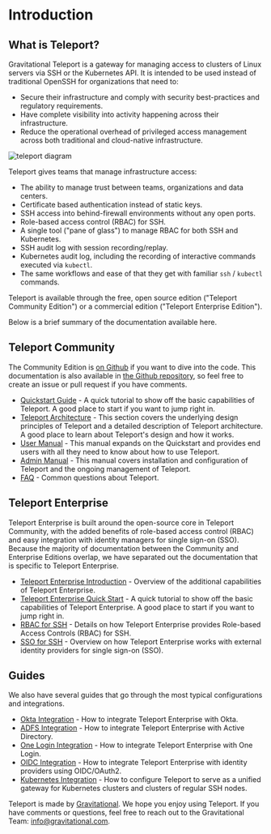# Introduction

## What is Teleport?

Gravitational Teleport is a gateway for managing access to clusters of Linux servers via SSH or the Kubernetes API. It is intended to be used instead of traditional OpenSSH for organizations that need to:

* Secure their infrastructure and comply with security best-practices and regulatory requirements.
* Have complete visibility into activity happening across their infrastructure.
* Reduce the operational overhead of privileged access management across both traditional and cloud-native infrastructure.

![teleport diagram](https://gravitational.com/images/diagram-teleport.png)

Teleport gives teams that manage infrastructure access:

* The ability to manage trust between teams, organizations and data centers.
* Certificate based authentication instead of static keys.
* SSH access into behind-firewall environments without any open ports.
* Role-based access control (RBAC) for SSH.
* A single tool ("pane of glass") to manage RBAC for both SSH and Kubernetes.
* SSH audit log with session recording/replay.
* Kubernetes audit log, including the recording of interactive commands executed via `kubectl`.
* The same workflows and ease of that they get with familiar `ssh` / `kubectl` commands.

Teleport is available through the free, open source edition ("Teleport Community Edition")
or a commercial edition ("Teleport Enterprise Edition").

Below is a brief summary of the documentation available here.

## Teleport Community

The Community Edition is [on Github](https://github.com/gravitational/teleport)
if you want to dive into the
code. This documentation is also available in [the Github
repository](https://github.com/gravitational/teleport/tree/master/docs), so feel
free to create an issue or pull request if you have comments.

- [Quickstart Guide](quickstart/) - A quick tutorial to show off the basic
  capabilities of Teleport. A good place to start if you want to jump right in.
- [Teleport Architecture](architecture/) - This section covers the underlying
  design principles of Teleport and a detailed description of Teleport
  architecture. A good place to learn about Teleport's design and how it works.
- [User Manual](user-manual/) - This manual expands on the Quickstart and
  provides end users with all they need to know about how to use Teleport.
- [Admin Manual](admin-guide/) - This manual covers installation and
  configuration of Teleport and the ongoing management of Teleport.
- [FAQ](faq/) - Common questions about Teleport.

## Teleport Enterprise

Teleport Enterprise is built around the open-source core in Teleport Community,
with the added benefits of role-based access control (RBAC) and easy
integration with identity managers for single sign-on (SSO). Because the
majority of documentation between the Community and Enterprise Editions overlap,
we have separated out the documentation that is specific to Teleport Enterprise.

- [Teleport Enterprise Introduction](enterprise) - Overview of the additional capabilities of Teleport Enterprise.
- [Teleport Enterprise Quick Start](quickstart-enterprise) - A quick tutorial to show off the basic capabilities of Teleport Enterprise.
A good place to start if you want to jump right in.
- [RBAC for SSH](ssh_rbac) - Details on how Teleport Enterprise provides Role-based Access Controls (RBAC) for SSH.
- [SSO for SSH](ssh_sso) - Overview on how Teleport Enterprise works with external identity providers for single sign-on (SSO).

## Guides

We also have several guides that go through the most typical configurations and integrations.

- [Okta Integration](ssh_okta) - How to integrate Teleport Enterprise with Okta.
- [ADFS Integration](ssh_adfs) - How to integrate Teleport Enterprise with Active Directory.
- [One Login Integration](ssh_one_login) - How to integrate Teleport Enterprise with One Login.
- [OIDC Integration](oidc) - How to integrate Teleport Enterprise with identity providers using OIDC/OAuth2.
- [Kubernetes Integration](kubernetes_ssh) - How to configure Teleport to serve as a unified gateway for Kubernetes clusters and clusters of regular SSH nodes.

Teleport is made by [Gravitational](https://gravitational.com/). We hope you
enjoy using Teleport. If you have comments or questions, feel free to reach out
to the Gravitational Team:
[info@gravitational.com](mailto:info@gravitational.com).

